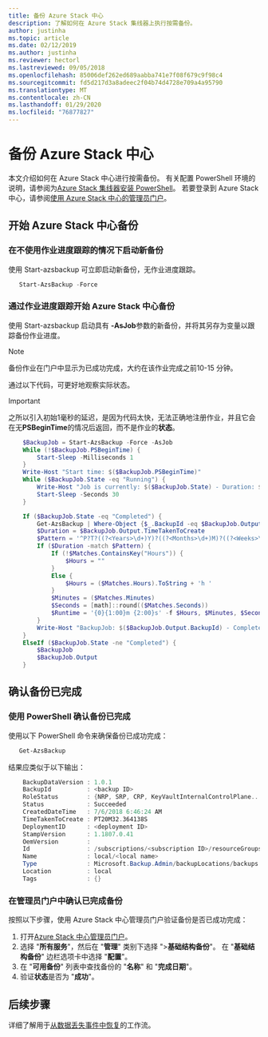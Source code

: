 ```yaml
---
title: 备份 Azure Stack 中心
description: 了解如何在 Azure Stack 集线器上执行按需备份。
author: justinha
ms.topic: article
ms.date: 02/12/2019
ms.author: justinha
ms.reviewer: hectorl
ms.lastreviewed: 09/05/2018
ms.openlocfilehash: 85006def262ed689aabba741e7f08f679c9f98c4
ms.sourcegitcommit: fd5d217d3a8adeec2f04b74d4728e709a4a95790
ms.translationtype: MT
ms.contentlocale: zh-CN
ms.lasthandoff: 01/29/2020
ms.locfileid: "76877827"
---
```

# <a name="back-up-azure-stack-hub"></a>备份 Azure Stack 中心

本文介绍如何在 Azure Stack 中心进行按需备份。 有关配置 PowerShell 环境的说明，请参阅为[Azure Stack 集线器安装 PowerShell](azure-stack-powershell-install.md)。 若要登录到 Azure Stack 中心，请参阅[使用 Azure Stack 中心的管理员门户](azure-stack-manage-portals.md)。

## <a name="start-azure-stack-hub-backup"></a>开始 Azure Stack 中心备份

### <a name="start-a-new-backup-without-job-progress-tracking"></a>在不使用作业进度跟踪的情况下启动新备份
使用 Start-azsbackup 可立即启动新备份，无作业进度跟踪。

```powershell
   Start-AzsBackup -Force
```

### <a name="start-azure-stack-hub-backup-with-job-progress-tracking"></a>通过作业进度跟踪开始 Azure Stack 中心备份
使用 Start-azsbackup 启动具有 **-AsJob**参数的新备份，并将其另存为变量以跟踪备份作业进度。

> [!NOTE]
> 备份作业在门户中显示为已成功完成，大约在该作业完成之前10-15 分钟。
>
> 通过以下代码，可更好地观察实际状态。

> [!IMPORTANT]
> 之所以引入初始1毫秒的延迟，是因为代码太快，无法正确地注册作业，并且它会在无**PSBeginTime**的情况后返回，而不是作业的**状态**。

```powershell
    $BackupJob = Start-AzsBackup -Force -AsJob
    While (!$BackupJob.PSBeginTime) {
        Start-Sleep -Milliseconds 1
    }
    Write-Host "Start time: $($BackupJob.PSBeginTime)"
    While ($BackupJob.State -eq "Running") {
        Write-Host "Job is currently: $($BackupJob.State) - Duration: $((New-TimeSpan -Start ($BackupJob.PSBeginTime) -End (Get-Date)).ToString().Split(".")[0])"
        Start-Sleep -Seconds 30
    }

    If ($BackupJob.State -eq "Completed") {
        Get-AzsBackup | Where-Object {$_.BackupId -eq $BackupJob.Output.BackupId}
        $Duration = $BackupJob.Output.TimeTakenToCreate
        $Pattern = '^P?T?((?<Years>\d+)Y)?((?<Months>\d+)M)?((?<Weeks>\d+)W)?((?<Days>\d+)D)?(T((?<Hours>\d+)H)?((?<Minutes>\d+)M)?((?<Seconds>\d*(\.)?\d*)S)?)$'
        If ($Duration -match $Pattern) {
            If (!$Matches.ContainsKey("Hours")) {
                $Hours = ""
            } 
            Else {
                $Hours = ($Matches.Hours).ToString + 'h '
            }
            $Minutes = ($Matches.Minutes)
            $Seconds = [math]::round(($Matches.Seconds))
            $Runtime = '{0}{1:00}m {2:00}s' -f $Hours, $Minutes, $Seconds
        }
        Write-Host "BackupJob: $($BackupJob.Output.BackupId) - Completed with Status: $($BackupJob.Output.Status) - It took: $($Runtime) to run" -ForegroundColor Green
    }
    ElseIf ($BackupJob.State -ne "Completed") {
        $BackupJob
        $BackupJob.Output
    }
```

## <a name="confirm-backup-has-completed"></a>确认备份已完成

### <a name="confirm-backup-has-completed-using-powershell"></a>使用 PowerShell 确认备份已完成
使用以下 PowerShell 命令来确保备份已成功完成：

```powershell
   Get-AzsBackup
```

结果应类似于以下输出：

```powershell
    BackupDataVersion : 1.0.1
    BackupId          : <backup ID>
    RoleStatus        : {NRP, SRP, CRP, KeyVaultInternalControlPlane...}
    Status            : Succeeded
    CreatedDateTime   : 7/6/2018 6:46:24 AM
    TimeTakenToCreate : PT20M32.364138S
    DeploymentID      : <deployment ID>
    StampVersion      : 1.1807.0.41
    OemVersion        : 
    Id                : /subscriptions/<subscription ID>/resourceGroups/System.local/providers/Microsoft.Backup.Admin/backupLocations/local/backups/<backup ID>
    Name              : local/<local name>
    Type              : Microsoft.Backup.Admin/backupLocations/backups
    Location          : local
    Tags              : {}
```

### <a name="confirm-backup-has-completed-in-the-administrator-portal"></a>在管理员门户中确认已完成备份
按照以下步骤，使用 Azure Stack 中心管理员门户验证备份是否已成功完成：

1. 打开[Azure Stack 中心管理员门户](azure-stack-manage-portals.md)。
2. 选择 "**所有服务**"，然后在 "**管理**" 类别下选择 ">**基础结构备份**"。 在 "**基础结构备份**" 边栏选项卡中选择 "**配置**"。
3. 在 "**可用备份**" 列表中查找备份的 "**名称**" 和 "**完成日期**"。
4. 验证**状态**是否为 "**成功**"。

## <a name="next-steps"></a>后续步骤

详细了解用于[从数据丢失事件中恢复](azure-stack-backup-recover-data.md)的工作流。
